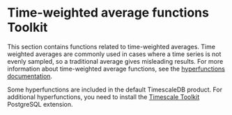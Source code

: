 # Time-weighted average functions <tag type="toolkit">Toolkit</tag>
This section contains functions related to time-weighted averages. Time weighted
averages are commonly used in cases where a time series is not evenly sampled,
so a traditional average gives misleading results. For more information
about time-weighted average functions, see the
[hyperfunctions documentation][hyperfunctions-time-weight-average].

Some hyperfunctions are included in the default TimescaleDB product. For
additional hyperfunctions, you need to install the
[Timescale Toolkit][install-toolkit] PostgreSQL extension.

<hyperfunctionTable
    hyperfunctionFamily='time-weighted averages'
    includeExperimental
    sortByType
/>

[hyperfunctions-time-weight-average]: timescaledb/:currentVersion:/how-to-guides/hyperfunctions/time-weighted-averages/
[install-toolkit]: timescaledb/:currentVersion:/how-to-guides/hyperfunctions/install-toolkit
